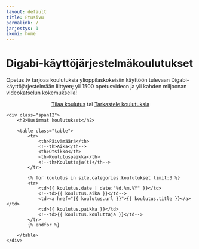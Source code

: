 ```yaml
---
layout: default
title: Etusivu
permalink: /
jarjestys: 1
ikoni: home
---
```



<div class="row">
	<div class="hero-unit text-centered">
		<h1>Digabi-käyttöjärjestelmäkoulutukset</h1>
		<p>
			Opetus.tv tarjoaa koulutuksia ylioppilaskokeisiin käyttöön tulevaan Digabi-käyttöjärjestelmään liittyen; yli 1500 opetusvideon ja yli kahden miljoonan videokatselun kokemuksella!
		</p>
		<p style="text-align: center;">
			<a href="/tilaa-koulutus" class="btn btn-warning btn-large">Tilaa koulutus</a> tai
			<a href="/listaus/" class="btn btn-large">Tarkastele koulutuksia</a>
		</p>
	</div>

	<div class="span12">
		<h2>Uusimmat koulutukset</h2>

		<table class="table">
			<tr>
				<th>Päivämäärä</th>
				<!--th>Aika</th-->
				<th>Otsikko</th>
				<th>Koulutuspaikka</th>
				<!--th>Kouluttaja(t)</th-->
			</tr>

			{% for koulutus in site.categories.koulutukset limit:3 %}
			<tr>
				<td>{{ koulutus.date | date:"%d.%m.%Y" }}</td>
				<!--td>{{ koulutus.aika }}</td-->
		    	<td><a href="{{ koulutus.url }}">{{ koulutus.title }}</a></td>
		    	<td>{{ koulutus.paikka }}</td>
		    	<!--td>{{ koulutus.kouluttaja }}</td-->
		    </tr>
			{% endfor %}

		</table>
	</div>
</div>